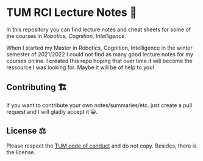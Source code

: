# TUM RCI Lecture Notes 📝

In this repository you can find lecture notes and cheat sheets for some of the courses in *Robotics, Cognition, Intelligence*. 

When I started my Master in Robotics, Cognition, Intelligence in the winter semester of 2021/2022 I could not find as many good lecture notes for my courses online. I created this repo hoping that over time it will become the ressource I was looking for. Maybe it will be of help to you!

## Contributing 🏗

If you want to contribute your own notes/summaries/etc. just create a pull request and I will gladly accept it 😀.

## License ⚖️

Please respect the [TUM code of conduct](https://www.in.tum.de/en/in/current-students/administrative-matters/student-code-of-conduct/) and do not copy. Besides, there is the license.
